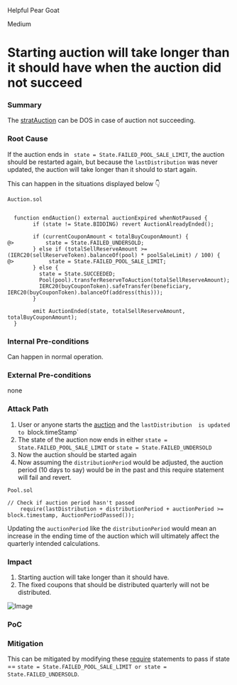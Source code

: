 Helpful Pear Goat

Medium

# Starting auction will take longer than it should have when the auction did not succeed

### Summary

The [stratAuction](https://github.com/sherlock-audit/2024-12-plaza-finance/blob/14a962c52a8f4731bbe4655a2f6d0d85e144c7c2/plaza-evm/src/Pool.sol#L530) can be DOS in case of auction not succeeding.

### Root Cause

If the auction ends in ` state = State.FAILED_POOL_SALE_LIMIT`, the auction should be restarted again, but because the `lastDistribution` was never updated, the auction will take longer than it should   to start again.

This can happen in the situations displayed below 👇

```solidity
Auction.sol


  function endAuction() external auctionExpired whenNotPaused {
        if (state != State.BIDDING) revert AuctionAlreadyEnded();
    
        if (currentCouponAmount < totalBuyCouponAmount) {
@>          state = State.FAILED_UNDERSOLD;
        } else if (totalSellReserveAmount >= (IERC20(sellReserveToken).balanceOf(pool) * poolSaleLimit) / 100) {
@>           state = State.FAILED_POOL_SALE_LIMIT;
        } else {
          state = State.SUCCEEDED;
          Pool(pool).transferReserveToAuction(totalSellReserveAmount);
          IERC20(buyCouponToken).safeTransfer(beneficiary, IERC20(buyCouponToken).balanceOf(address(this)));
        }
    
        emit AuctionEnded(state, totalSellReserveAmount, totalBuyCouponAmount);
  }
```


### Internal Pre-conditions

Can happen in normal operation.

### External Pre-conditions

none

### Attack Path

1. User or anyone starts the [auction](https://github.com/sherlock-audit/2024-12-plaza-finance/blob/14a962c52a8f4731bbe4655a2f6d0d85e144c7c2/plaza-evm/src/Pool.sol#L530) and the `lastDistribution  is updated to `block.timeStamp`
2.  The state of the auction now ends in either `state = State.FAILED_POOL_SALE_LIMIT` or  `state = State.FAILED_UNDERSOLD`
3. Now the auction should be started again
4. Now assuming  the `distributionPeriod` would be adjusted, the auction period (10 days to say) would be in the past and  this require statement will fail and revert.

```solidity
Pool.sol

// Check if auction period hasn't passed
    require(lastDistribution + distributionPeriod + auctionPeriod >= block.timestamp, AuctionPeriodPassed());
```
Updating the `auctionPeriod` like the `distributionPeriod` would mean an increase in the ending time of the auction which will ultimately affect the quarterly intended calculations.


### Impact

1. Starting auction will take longer than it should have.
2. The fixed coupons that should be distributed quarterly will not be distributed.

 
![Image](https://github.com/user-attachments/assets/39aea7ae-1825-47e2-9099-8672554dc7bd)

### PoC



### Mitigation

This can be mitigated by modifying these [require](https://github.com/sherlock-audit/2024-12-plaza-finance/blob/14a962c52a8f4731bbe4655a2f6d0d85e144c7c2/plaza-evm/src/Pool.sol#L532C5-L536C1) statements to pass if  state == `state = State.FAILED_POOL_SALE_LIMIT or state = State.FAILED_UNDERSOLD`.